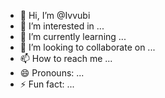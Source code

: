 - 👋 Hi, I’m @Ivvubi
- 👀 I’m interested in ...
- 🌱 I’m currently learning ...
- 💞️ I’m looking to collaborate on ...
- 📫 How to reach me ...
- 😄 Pronouns: ...
- ⚡ Fun fact: ...

<!---
Ivvubi/Ivvubi is a ✨ special ✨ repository because its `README.md` (this file) appears on your GitHub profile.
You can click the Preview link to take a look at your changes.
--->

